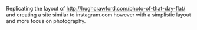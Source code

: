 Replicating the layout of http://hughcrawford.com/photo-of-that-day-flat/ and creating a site similar to instagram.com however with a simplistic layout and more focus on photography. 

